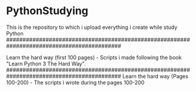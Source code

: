 # PythonStudying
This is the repository to which i upload everything i create while study Python
###########################################################################################


  Learn the hard way (first 100 pages) - Scripts i made following the book "Learn Python 3 The Hard Way".
  ###########################################################################################
  Learn the hard way (Pages 100-200) - The scripts i wrote during the pages 100-200 
  
  

  

